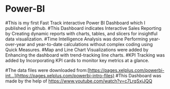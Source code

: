 # Power-BI
#This is my first Fast Track interactive Power BI Dashboard which I published in github. 
#This Dashboard indicates Interactive Sales Reporting by Creating dynamic reports with charts, tables, and slicers for insightful data visualization.
#Time Intelligence Analysis was done Performing year-over-year and year-to-date calculations without complex coding using Quick Measures.
#Map and Line Chart Visualizations were added by Enhancing the dashboard with trend-tracking line charts.
#KPI Tracking was added by Incorporating KPI cards to monitor key metrics at a glance.

#The data files were downloaded from:[https://pages.xelplus.com/powerbi-int...](https://pages.xelplus.com/powerbi-intro-files)
#This Dashboard was made by the help of https://www.youtube.com/watch?v=c7LrqSxjJQQ
